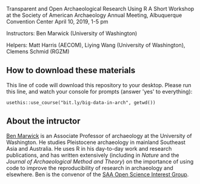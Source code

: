 Transparent and Open Archaeological Research Using R
A Short Workshop at the Society of American Archaeology Annual Meeting, Albuquerque Convention Center
April 10, 2019, 1-5 pm

Instructors: Ben Marwick (University of Washington)

Helpers: Matt Harris (AECOM), Liying Wang (University of Washington), Clemens Schmid (RGZM)


## How to download these materials

This line of code will download this repository to your desktop. Please run this line, and watch your console for prompts (answer 'yes' to everything):

```
usethis::use_course("bit.ly/big-data-in-arch", getwd())
```

## About the intructor 

[Ben Marwick](http://faculty.washington.edu/bmarwick/) is an Associate Professor of archaeology at the University of Washington. He studies Pleistocene archaeology in mainland Southeast Asia and Australia. He uses R in his day-to-day work and research publications, and has written extensively (including in _Nature_ and the _Journal of Archaeological Method and Theory_) on the importance of using code to improve the reproducibility of research in archaeology and elsewhere. Ben is the convenor of the [SAA Open Science Interest Group](https://osf.io/2dfhz/wiki/home/).



